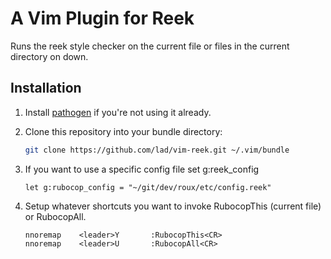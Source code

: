 A Vim Plugin for Reek
========

Runs the reek style checker on the current file or files in the current
directory on down.


Installation
------------

1. Install [pathogen](https://github.com/tpope/vim-pathogen) if you're not using it already.

2. Clone this repository into your bundle directory:

    ```bash
    git clone https://github.com/lad/vim-reek.git ~/.vim/bundle
    ```

3. If you want to use a specific config file set g:reek_config

    ```vim
    let g:rubocop_config = "~/git/dev/roux/etc/config.reek"
    ```

4. Setup whatever shortcuts you want to invoke RubocopThis (current file) or RubocopAll.

    ```vim
    nnoremap    <leader>Y       :RubocopThis<CR>
    nnoremap    <leader>U       :RubocopAll<CR>
    ```
